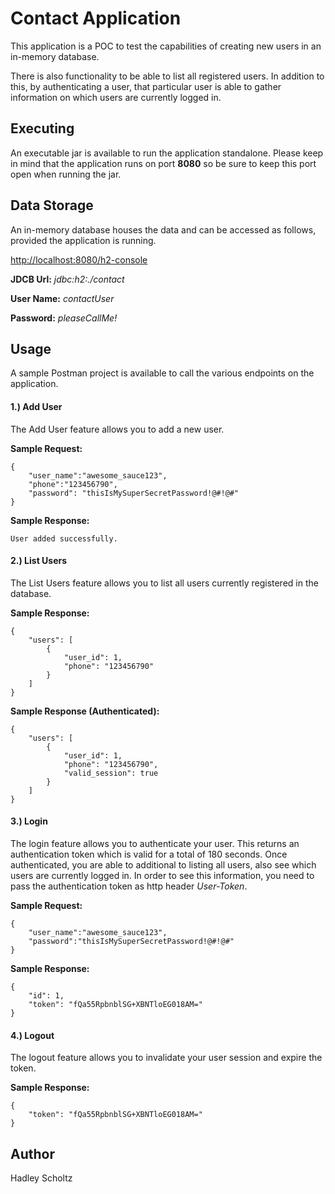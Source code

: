 # Contact Application
This application is a POC to test the capabilities of creating new users in an in-memory database. 

There is also functionality to be able to list all registered users. In addition to this, by authenticating a user, that particular user is able to gather information on which users are currently logged in.

## Executing
An executable jar is available to run the application standalone. 
Please keep in mind that the application runs on port **8080** so be sure to keep this port open when running the jar.

## Data Storage
An in-memory database houses the data and can be accessed as follows, provided the application is running.

<http://localhost:8080/h2-console>

**JDCB Url:** *jdbc:h2:./contact*

**User Name:** *contactUser*

**Password:** *pleaseCallMe!*

## Usage
A sample Postman project is available to call the various endpoints on the application.

#### 1.) Add User
The Add User feature allows you to add a new user.

**Sample Request:**

```
{
	"user_name":"awesome_sauce123",
	"phone":"123456790",
	"password": "thisIsMySuperSecretPassword!@#!@#"
}
```

**Sample Response:**

```
User added successfully.
```

#### 2.) List Users
The List Users feature allows you to list all users currently registered in the database.

**Sample Response:**

```
{
    "users": [
        {
            "user_id": 1,
            "phone": "123456790"
        }
    ]
}
```

**Sample Response (Authenticated):**

```
{
    "users": [
        {
            "user_id": 1,
            "phone": "123456790",
            "valid_session": true
        }
    ]
}
```

#### 3.) Login
The login feature allows you to authenticate your user. 
This returns an authentication token which is valid for a total of 180 seconds. 
Once authenticated, you are able to additional to listing all users, also see which users are currently logged in.
In order to see this information, you need to pass the authentication token as http header *User-Token*.

**Sample Request:**

```
{
	"user_name":"awesome_sauce123",
	"password":"thisIsMySuperSecretPassword!@#!@#"
}
```

**Sample Response:**

```
{
    "id": 1,
    "token": "fQa55RpbnblSG+XBNTloEG018AM="
}
```

#### 4.) Logout
The logout feature allows you to invalidate your user session and expire the token.

**Sample Response:**

```
{
    "token": "fQa55RpbnblSG+XBNTloEG018AM="
}
```

## Author
Hadley Scholtz
